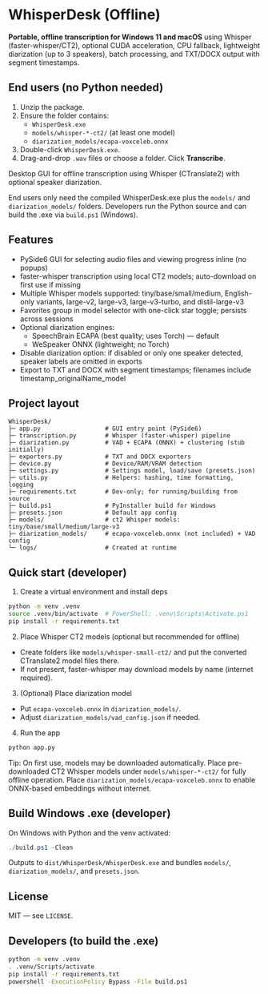 # WhisperDesk (Offline)

**Portable, offline transcription for Windows 11 and macOS** using Whisper (faster-whisper/CT2), optional CUDA acceleration, CPU fallback, lightweight diarization (up to 3 speakers), batch processing, and TXT/DOCX output with segment timestamps.

## End users (no Python needed)
1. Unzip the package.
2. Ensure the folder contains:
   - `WhisperDesk.exe`
   - `models/whisper-*-ct2/` (at least one model)
   - `diarization_models/ecapa-voxceleb.onnx`
3. Double-click `WhisperDesk.exe`.
4. Drag-and-drop `.wav` files or choose a folder. Click **Transcribe**.

Desktop GUI for offline transcription using Whisper (CTranslate2) with optional speaker diarization.

End users only need the compiled WhisperDesk.exe plus the `models/` and `diarization_models/` folders. Developers run the Python source and can build the .exe via `build.ps1` (Windows).

## Features

- PySide6 GUI for selecting audio files and viewing progress inline (no popups)
- faster-whisper transcription using local CT2 models; auto-download on first use if missing
- Multiple Whisper models supported: tiny/base/small/medium, English-only variants, large-v2, large-v3, large-v3-turbo, and distil-large-v3
- Favorites group in model selector with one-click star toggle; persists across sessions
- Optional diarization engines:
   - SpeechBrain ECAPA (best quality; uses Torch) — default
   - WeSpeaker ONNX (lightweight; no Torch)
- Disable diarization option: if disabled or only one speaker detected, speaker labels are omitted in exports
- Export to TXT and DOCX with segment timestamps; filenames include timestamp_originalName_model

## Project layout

```
WhisperDesk/
├─ app.py                  # GUI entry point (PySide6)
├─ transcription.py        # Whisper (faster-whisper) pipeline
├─ diarization.py          # VAD + ECAPA (ONNX) + clustering (stub initially)
├─ exporters.py            # TXT and DOCX exporters
├─ device.py               # Device/RAM/VRAM detection
├─ settings.py             # Settings model, load/save (presets.json)
├─ utils.py                # Helpers: hashing, time formatting, logging
├─ requirements.txt        # Dev-only; for running/building from source
├─ build.ps1               # PyInstaller build for Windows
├─ presets.json            # Default app config
├─ models/                 # ct2 Whisper models: tiny/base/small/medium/large-v3
├─ diarization_models/     # ecapa-voxceleb.onnx (not included) + VAD config
└─ logs/                   # Created at runtime
```

## Quick start (developer)

1) Create a virtual environment and install deps

```bash
python -m venv .venv
source .venv/bin/activate  # PowerShell: .venv\Scripts\Activate.ps1
pip install -r requirements.txt
```

2) Place Whisper CT2 models (optional but recommended for offline)

- Create folders like `models/whisper-small-ct2/` and put the converted CTranslate2 model files there.
- If not present, faster-whisper may download models by name (internet required).

3) (Optional) Place diarization model

- Put `ecapa-voxceleb.onnx` in `diarization_models/`.
- Adjust `diarization_models/vad_config.json` if needed.

4) Run the app

```bash
python app.py
```

Tip: On first use, models may be downloaded automatically. Place pre-downloaded CT2 Whisper models under `models/whisper-*-ct2/` for fully offline operation. Place `diarization_models/ecapa-voxceleb.onnx` to enable ONNX-based embeddings without internet.

## Build Windows .exe (developer)

On Windows with Python and the venv activated:

```powershell
./build.ps1 -Clean
```

Outputs to `dist/WhisperDesk/WhisperDesk.exe` and bundles `models/`, `diarization_models/`, and `presets.json`.

## License

MIT — see `LICENSE`.


## Developers (to build the .exe)
```bash
python -m venv .venv
. .venv/Scripts/activate
pip install -r requirements.txt
powershell -ExecutionPolicy Bypass -File build.ps1